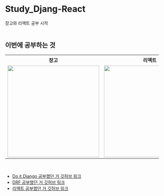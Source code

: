 # Study_Djang-React

장고와 리액트 공부 시작
<br/>
<br/>

<h2>이번에 공부하는 것</h2>
<table>
    <tr>
        <th>장고</th>
        <th>리액트</th>
        <th>DRF</th>
    </tr>
    <tr>
        <td>
            <img src='https://www.djangoproject.com/m/img/logos/django-logo-negative.png' width='300' />
        </td>
        <td>
            <img src='https://www.seekpng.com/png/detail/80-803597_io-is-compatible-with-all-javascript-frameworks-and.png' width='300' />
        </td>
        <td>
            <img src='https://www.django-rest-framework.org/img/logo.png'
            width='300' />
        </td>
    </tr>
</table>
<br/>

<ul>
    <li>
        <a href="https://github.com/incheor/Study_Django">Do it Django 공부했던 거 깃허브 링크</a>
    </li>
    <li>
        <a href="https://github.com/incheor/Study_DRF">DRF 공부했던 거 깃허브 링크</a>
    </li>
    <li>
        <a href="https://github.com/incheor/Study_React">리액트 공부했던 거 깃허브 링크</a>    
    </li>
</ul>
